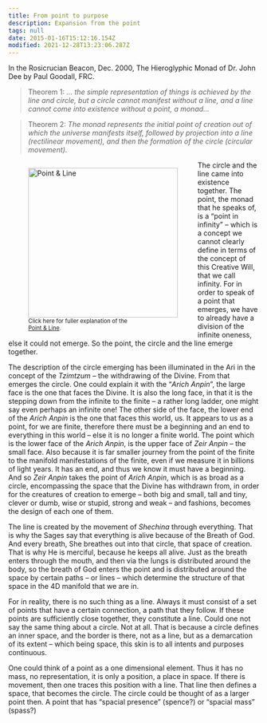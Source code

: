 ```yaml
---
title: From point to purpose
description: Expansion from the point
tags: null
date: 2015-01-16T15:12:16.154Z
modified: 2021-12-28T13:23:06.287Z
---
```


In the Rosicrucian Beacon, Dec. 2000, The Hieroglyphic Monad of Dr. John Dee by Paul Goodall, FRC.

> Theorem 1: _... the simple representation of things is achieved by the line and circle, but a circle cannot manifest without a line, and a line cannot come into existence without a point, a monad..._

> Theorem 2: _The monad represents the initial point of creation out of which the universe manifests itself, followed by projection into a line (rectilinear movement), and then the formation of the circle (circular movement)._

<figure style="float:left">
<img src="/posts/img/qkab/point.png" alt="Point & Line" width="300">
<figcaption>
<span style="font-size: 80%">Click here for fuller explanation of the <br /><a href="/posts/img/neshama/full_point.png" alt="Full evolution of the point">Point & Line</a>.</span>
</figcaption>
</figure>

The circle and the line came into existence together. The point, the monad that he speaks of, is a “point in infinity” – which is a concept we cannot clearly define in terms of the concept of this Creative Will, that we call infinity. For in order to speak of a point that emerges, we have to already have a division of the infinite oneness, else it could not emerge. So the point, the circle and the line emerge together.

The description of the circle emerging has been illuminated in the Ari in the concept of the _Tzimtzum_ – the withdrawing of the Divine. From that emerges the circle. One could explain it with the “_Arich Anpin_”, the large face is the one that faces the Divine. It is also the long face, in that it is the stepping down from the infinite to the finite – a rather long ladder, one might say even perhaps an infinite one! The other side of the face, the lower end of the _Arich Anpin_ is the one that faces this world, us. It appears to us as a point, for we are finite, therefore there must be a beginning and an end to everything in this world – else it is no longer a finite world. The point which is the lower face of the _Arich Anpin_, is the upper face of _Zeir Anpin_ – the small face. Also because it is far smaller journey from the point of the finite to the manifold manifestations of the finite, even if we measure it in billions of light years. It has an end, and thus we know it must have a beginning. And so _Zeir Anpin_ takes the point of _Arich Anpin_, which is as broad as a circle, encompassing the space that the Divine has withdrawn from, in order for the creatures of creation to emerge – both big and small, tall and tiny, clever or dumb, wise or stupid, strong and weak – and fashions, becomes the design of each one of them.

The line is created by the movement of _Shechina_ through everything. That is why the Sages say that everything is alive because of the Breath of God. And every breath, She breathes out into that circle, that space of creation. That is why He is merciful, because he keeps all alive. Just as the breath enters through the mouth, and then via the lungs is distributed around the body, so the breath of God enters the point and is distributed around the space by certain paths – or lines – which determine the structure of that space in the 4D manifold that we are in.

For in reality, there is no such thing as a line. Always it must consist of a set of points that have a certain connection, a path that they follow. If these points are sufficiently close together, they constitute a line. Could one not say the same thing about a circle. Not at all. That is because a circle defines an inner space, and the border is there, not as a line, but as a demarcation of its extent – which being space, this skin is to all intents and purposes continuous.

One could think of a point as a one dimensional element. Thus it has no mass, no representation, it is only a position, a place in space. If there is movement, then one traces this position with a line. That line then defines a space, that becomes the circle. The circle could be thought of as a larger point then. A point that has “spacial presence” (spence?) or “spacial mass” (spass?)
